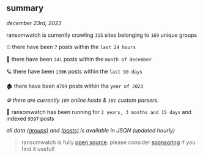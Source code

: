 
## summary
_december 23rd, 2023_

ransomwatch is currently crawling `315` sites belonging to `169` unique groups

⏲ there have been `7` posts within the `last 24 hours`

🦈 there have been `341` posts within the `month of december`

🪐 there have been `1306` posts within the `last 90 days`

🏚 there have been `4709` posts within the `year of 2023`

_⚙️ there are currently `109` online hosts & `101` custom parsers._

🦕 ransomwatch has been running for `2 years, 3 months and 15 days` and indexed `9397` posts

_all data  [(groups)](http://ransomwhat.telemetry.ltd/groups) and [(posts)](http://ransomwhat.telemetry.ltd/posts) is available in JSON (updated hourly)_

> ransomwatch is fully [open source](https://github.com/joshhighet/ransomwatch#ransomwatch--). please consider [sponsoring](https://github.com/sponsors/joshhighet) if you find it useful!

